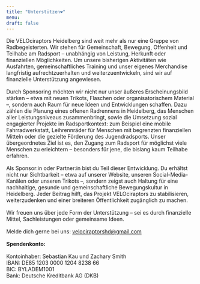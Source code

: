 ```yaml
---
title: "Unterstützen❤"
menu:
draft: false
---
```

<div style="margin-top: 1.0rem;"></div>

Die VELOciraptors Heidelberg sind weit mehr als nur eine Gruppe von Radbegeisterten. Wir stehen für Gemeinschaft, Bewegung, Offenheit und Teilhabe am Radsport – unabhängig von Leistung, Herkunft oder finanziellen Möglichkeiten. Um unsere bisherigen Aktivitäten wie Ausfahrten, gemeinschaftliches Training und unser eigenes Merchandise langfristig aufrechtzuerhalten und weiterzuentwickeln, sind wir auf finanzielle Unterstützung angewiesen.
<div style="margin-top: 1.0rem;"></div>

Durch Sponsoring möchten wir nicht nur unser äußeres Erscheinungsbild stärken – etwa mit neuen Trikots, Flaschen oder organisatorischem Material –, sondern auch Raum für neue Ideen und Entwicklungen schaffen. Dazu zählen die Planung eines offenen Radrennens in Heidelberg, das Menschen aller Leistungsniveaus zusammenbringt, sowie die Umsetzung sozial engagierter Projekte im Radsportkontext: zum Beispiel eine mobile Fahrradwerkstatt, Leihrennräder für Menschen mit begrenzten finanziellen Mitteln oder die gezielte Förderung des Jugendradsports. Unser übergeordnetes Ziel ist es, den Zugang zum Radsport für möglichst viele Menschen zu erleichtern – besonders für jene, die bislang kaum Teilhabe erfahren.
<div style="margin-top: 1.0rem;"></div>

Als Sponsor:in oder Partner:in bist du Teil dieser Entwicklung. Du erhältst nicht nur Sichtbarkeit – etwa auf unserer Website, unseren Social-Media-Kanälen oder unseren Trikots –, sondern zeigst auch Haltung für eine nachhaltige, gesunde und gemeinschaftliche Bewegungskultur in Heidelberg. Jeder Beitrag hilft, das Projekt VELOciraptors zu stabilisieren, weiterzudenken und einer breiteren Öffentlichkeit zugänglich zu machen.
<div style="margin-top: 1.0rem;"></div>

Wir freuen uns über jede Form der Unterstützung – sei es durch finanzielle Mittel, Sachleistungen oder gemeinsame Ideen.
<div style="margin-top: 1.0rem;"></div>

Melde dich gerne bei uns: velociraptorshd@gmail.com
<div style="margin-top: 1.0rem;"></div>


**Spendenkonto:**
<div style="margin-top: 1.0rem;"></div>

Kontoinhaber: Sebastian Kau und Zachary Smith  
IBAN: DE85 1203 0000 1204 8238 66  
BIC: BYLADEM1001  
Bank: Deutsche Kreditbank AG (DKB)